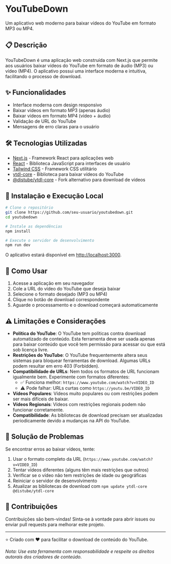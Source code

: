 # YouTubeDown

Um aplicativo web moderno para baixar vídeos do YouTube em formato MP3 ou MP4.

## 📋 Descrição

YouTubeDown é uma aplicação web construída com Next.js que permite aos usuários baixar vídeos do YouTube em formato de áudio (MP3) ou vídeo (MP4). O aplicativo possui uma interface moderna e intuitiva, facilitando o processo de download.

## ✨ Funcionalidades

- Interface moderna com design responsivo
- Baixar vídeos em formato MP3 (apenas áudio)
- Baixar vídeos em formato MP4 (vídeo + áudio)
- Validação de URL do YouTube
- Mensagens de erro claras para o usuário

## 🛠️ Tecnologias Utilizadas

- [Next.js](https://nextjs.org/) - Framework React para aplicações web
- [React](https://reactjs.org/) - Biblioteca JavaScript para interfaces de usuário
- [Tailwind CSS](https://tailwindcss.com/) - Framework CSS utilitário
- [ytdl-core](https://github.com/fent/node-ytdl-core) - Biblioteca para baixar vídeos do YouTube
- [@distube/ytdl-core](https://github.com/distubejs/ytdl-core) - Fork alternativo para download de vídeos

## 🚀 Instalação e Execução Local

```bash
# Clone o repositório
git clone https://github.com/seu-usuario/youtubedown.git
cd youtubedown

# Instale as dependências
npm install

# Execute o servidor de desenvolvimento
npm run dev
```

O aplicativo estará disponível em [http://localhost:3000](http://localhost:3000).

## 📝 Como Usar

1. Acesse a aplicação em seu navegador
2. Cole a URL do vídeo do YouTube que deseja baixar
3. Selecione o formato desejado (MP3 ou MP4)
4. Clique no botão de download correspondente
5. Aguarde o processamento e o download começará automaticamente

## ⚠️ Limitações e Considerações

- **Política do YouTube**: O YouTube tem políticas contra download automatizado de conteúdo. Esta ferramenta deve ser usada apenas para baixar conteúdo que você tem permissão para acessar ou que está sob licença livre.
- **Restrições do YouTube**: O YouTube frequentemente altera seus sistemas para bloquear ferramentas de download. Algumas URLs podem resultar em erro 403 (Forbidden).
- **Compatibilidade de URLs**: Nem todos os formatos de URL funcionam igualmente bem. Experimente com formatos diferentes:
  - ✅ Funciona melhor: `https://www.youtube.com/watch?v=VIDEO_ID`
  - ⚠️ Pode falhar: URLs curtas como `https://youtu.be/VIDEO_ID`
- **Vídeos Populares**: Vídeos muito populares ou com restrições podem ser mais difíceis de baixar.
- **Vídeos Regionais**: Vídeos com restrições regionais podem não funcionar corretamente.
- **Compatibilidade**: As bibliotecas de download precisam ser atualizadas periodicamente devido a mudanças na API do YouTube.

## 🔄 Solução de Problemas

Se encontrar erros ao baixar vídeos, tente:

1. Usar o formato completo da URL (`https://www.youtube.com/watch?v=VIDEO_ID`)
2. Tentar vídeos diferentes (alguns têm mais restrições que outros)
3. Verificar se o vídeo não tem restrições de idade ou geográficas
4. Reiniciar o servidor de desenvolvimento
5. Atualizar as bibliotecas de download com `npm update ytdl-core @distube/ytdl-core`

## 🤝 Contribuições

Contribuições são bem-vindas! Sinta-se à vontade para abrir issues ou enviar pull requests para melhorar este projeto.

---

⭐ Criado com ❤️ para facilitar o download de conteúdo do YouTube.

_Nota: Use esta ferramenta com responsabilidade e respeite os direitos autorais dos criadores de conteúdo._
